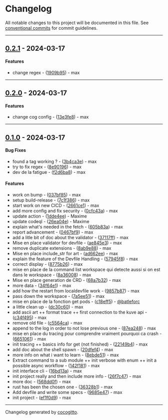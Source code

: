 # Changelog

All notable changes to this project will be documented in this file. See [conventional commits](https://www.conventionalcommits.org/) for commit guidelines.

- - -

## [0.2.1](https://github.com/batleforc/dev-cli/compare/0.2.0..0.2.1) - 2024-03-17

#### Features

- change regex - ([1909b95](https://github.com/batleforc/dev-cli/commit/1909b95a1b36df2ac2da3029a69a9cbd2e99525a)) - max

- - -

## [0.2.0](https://github.com/batleforc/dev-cli/compare/0.1.0..0.2.0) - 2024-03-17

#### Features

- change cog config - ([13e3fe8](https://github.com/batleforc/dev-cli/commit/13e3fe8c2b5b2f4b34543df07b289bf90161046f)) - max

- - -

## [0.1.0](https://github.com/batleforc/dev-cli/compare/4f597e0e1620dca6ea1b649077cb03e9e49faefa..0.1.0) - 2024-03-17

#### Bug Fixes

- found a tag working ? - ([3b4ca3e](https://github.com/batleforc/dev-cli/commit/3b4ca3edb37834c9d23b38ecd76766e38603be5d)) - max
- try to fix regex - ([8e90196](https://github.com/batleforc/dev-cli/commit/8e9019674696de99924aa4624c20039da808c3ae)) - max
- dev de la fatigue - ([f2d6ba8](https://github.com/batleforc/dev-cli/commit/f2d6ba83ca835f1bcb9d6f0c4ed1981f53855351)) - max

#### Features

- work on bump - ([037bf85](https://github.com/batleforc/dev-cli/commit/037bf85eeb34a6bbb8f106937ddaecf85e38ebe4)) - max
- setup build-release - ([7c1f386](https://github.com/batleforc/dev-cli/commit/7c1f386b090194b39d20e1031903e053361b21c8)) - max
- start work on new CICD - ([2661ce1](https://github.com/batleforc/dev-cli/commit/2661ce1ef4ab2c8bc3f3f8f3517e488c5f2eef95)) - max
- add more config and fix security - ([0cfc43a](https://github.com/batleforc/dev-cli/commit/0cfc43a306eb9fa7d75715f6208d37c09ced0110)) - max
- update action - ([1dde4ee](https://github.com/batleforc/dev-cli/commit/1dde4ee1e0e89cbb446ef77ba3d6398ca9c3533a)) - Maxime
- update codeql - ([26ea04e](https://github.com/batleforc/dev-cli/commit/26ea04eb92e2f30ca6d82f04744ad739c9aa8246)) - Maxime
- explain what's needed in the fetch - ([605b83a](https://github.com/batleforc/dev-cli/commit/605b83a8b91e34a46380423f4025147d132895de)) - max
- report advancement - ([0467bf9](https://github.com/batleforc/dev-cli/commit/0467bf9d7872a9aed8e9500fca78721a59011765)) - max
- add a litle bit of doc about the validator - ([37117ff](https://github.com/batleforc/dev-cli/commit/37117ff277e096d5fec7a559ae3f67231ccd1ed7)) - max
- Mise en place validator for devfile - ([ae845e3](https://github.com/batleforc/dev-cli/commit/ae845e3bbb3874253e95b6a55ed0f7a17177c1d8)) - max
- remove duplicate extensions - ([8ab9e88](https://github.com/batleforc/dev-cli/commit/8ab9e88ca29e1b039207398dea3ce2d7a8ba0d9a)) - max
- Mise en place include_str for art - ([ad662ee](https://github.com/batleforc/dev-cli/commit/ad662ee37172990aa6b344fd23c5f957c98644c8)) - max
- explain the feature of the Devfile Handling - ([57945f8](https://github.com/batleforc/dev-cli/commit/57945f81f55b7b36cbb4cf995c3cf9a6a4b49765)) - max
- correct display - ([8775b26](https://github.com/batleforc/dev-cli/commit/8775b268d3eff6f0c0ece1a838f665b57151b821)) - max
- mise en place de la command list workspace qui detecte aussi si on est dans le workspace - ([8a36008](https://github.com/batleforc/dev-cli/commit/8a36008745d58ce52771f666c35ba2705d3e6dd8)) - max
- Mise en place generation de CRD - ([68a7b32](https://github.com/batleforc/dev-cli/commit/68a7b3211192995e7d766deb249cd778d50a37e7)) - max
- more data - ([34f64e1](https://github.com/batleforc/dev-cli/commit/34f64e1074a96c844c7b31b1b23c1225303f55de)) - max
- add how the restart from localdevfile work - ([9857b87](https://github.com/batleforc/dev-cli/commit/9857b878eb6fa895449c438d1f4ea72862822123)) - max
- pass down the workspace - ([7a5ee51](https://github.com/batleforc/dev-cli/commit/7a5ee516c93e7344a62a4d03bfee430a749d3423)) - max
- mise en place de la fonction get pods - ([c18eff5](https://github.com/batleforc/dev-cli/commit/c18eff525055e29e3d10cbb07eb371dc5e6129cf)) - [@batleforc](https://github.com/batleforc)
- a little clean up - ([dc30c60](https://github.com/batleforc/dev-cli/commit/dc30c606f32aadfffedd369f01948bcafaef14ae)) - max
- add ascii art ++ format trace ++ first connection to the kuve api - ([c34f495](https://github.com/batleforc/dev-cli/commit/c34f49553726b52e5c3d2d8ce1872eb33a2bf14e)) - max
- remove old file - ([c5564ca](https://github.com/batleforc/dev-cli/commit/c5564ca7eaac5acd7f5657fb35d4eea927dd5f38)) - max
- append to the log in order to not lose previous one - ([87ea248](https://github.com/batleforc/dev-cli/commit/87ea248137864ad4db9cf4da81e33320b534ae48)) - max
- mise en place du tracing pour comprendre vraiment pourquoi ca crash - ([6651061](https://github.com/batleforc/dev-cli/commit/66510610f069b776bad0711c0db16a360f4ccd04)) - max
- init tracing ++ basics info for get (not finished) - ([22149b4](https://github.com/batleforc/dev-cli/commit/22149b4f0ed3b5e55a5c815a52d9acc1c029bbb5)) - max
- add doc about the shell spawn - ([20dfef4](https://github.com/batleforc/dev-cli/commit/20dfef4f3e210640759fb5e7de4867de436509fb)) - max
- more info on what i want to learn - ([8ebde51](https://github.com/batleforc/dev-cli/commit/8ebde514ce043848e44fb1cb2ae0292260a6c063)) - max
- Extract command to a sub module ++ init verbose with enum ++ init a possible async workflow - ([142f181](https://github.com/batleforc/dev-cli/commit/142f1815b751c431aa3865d559ffbf1b911c746c)) - max
- init interface cli - ([16bd13a](https://github.com/batleforc/dev-cli/commit/16bd13a85bf4ac3aa8bab7fb665e38ad738ff57a)) - max
- init project really and then include more info - ([26f7c47](https://github.com/batleforc/dev-cli/commit/26f7c47929bcbd92a57c96824c8f291348c8ed40)) - max
- more doc - ([568dd0f](https://github.com/batleforc/dev-cli/commit/568dd0fc4012ff224b53407cc3a21fac49084992)) - max
- rust has been the chosen one - ([36328b1](https://github.com/batleforc/dev-cli/commit/36328b166359d9509901f1070615af80a0836fa9)) - max
- Add devfile and write some specs - ([9685e47](https://github.com/batleforc/dev-cli/commit/9685e475ae6038141e23b89f027c267a69f26adb)) - max
- init project - ([ef1f0d9](https://github.com/batleforc/dev-cli/commit/ef1f0d98c29446a13c047abd6ccc8dd894662284)) - max

- - -

Changelog generated by [cocogitto](https://github.com/cocogitto/cocogitto).
